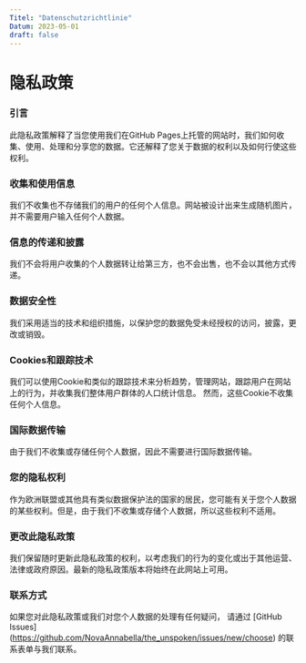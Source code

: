 ```yaml
---
Titel: "Datenschutzrichtlinie"
Datum: 2023-05-01
draft: false
---
```



# 隐私政策



### 引言

此隐私政策解释了当您使用我们在GitHub Pages上托管的网站时，我们如何收集、使用、处理和分享您的数据。它还解释了您关于数据的权利以及如何行使这些权利。

### 收集和使用信息
我们不收集也不存储我们的用户的任何个人信息。网站被设计出来生成随机图片，并不需要用户输入任何个人数据。

### 信息的传递和披露

我们不会将用户收集的个人数据转让给第三方，也不会出售，也不会以其他方式传递。

### 数据安全性

我们采用适当的技术和组织措施，以保护您的数据免受未经授权的访问，披露，更改或销毁。

### Cookies和跟踪技术

我们可以使用Cookie和类似的跟踪技术来分析趋势，管理网站，跟踪用户在网站上的行为，并收集我们整体用户群体的人口统计信息。 然而，这些Cookie不收集任何个人信息。

### 国际数据传输

由于我们不收集或存储任何个人数据，因此不需要进行国际数据传输。

### 您的隐私权利

作为欧洲联盟或其他具有类似数据保护法的国家的居民，您可能有关于您个人数据的某些权利。但是，由于我们不收集或存储个人数据，所以这些权利不适用。

### 更改此隐私政策

我们保留随时更新此隐私政策的权利，以考虑我们的行为的变化或出于其他运营、法律或政府原因。最新的隐私政策版本将始终在此网站上可用。

### 联系方式

如果您对此隐私政策或我们对您个人数据的处理有任何疑问，
请通过 [GitHub Issues] (https://github.com/NovaAnnabella/the_unspoken/issues/new/choose) 的联系表单与我们联系。
